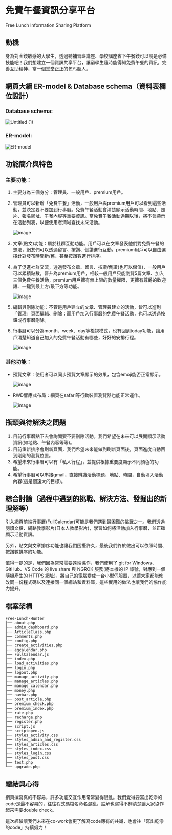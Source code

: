 # 免費午餐資訊分享平台
Free Lunch Information Sharing Platform

## 動機 
身為對金錢敏感的大學生，透過聽補習班講座、學校講座省下午餐錢可以說是必備技能吧！我們想建立一個資訊共享平台，讓窮學生隨時能得知免費午餐的資訊，完善互助精神，當一個堂堂正正的乞丐超人。

## 網頁大綱 ER-model & Database schema（資料表欄位設計）

### Database schema:
![Untitled (1)](https://github.com/ysh1017/Free-Lunch-Hunter/assets/101330673/a8da4f9f-316b-4286-905f-b06682a0eb53)

### ER-model: 
![ER-model](https://github.com/ysh1017/Free-Lunch-Hunter/assets/101330673/26dc2e7a-1033-4784-858a-67f37b9af17f)

## 功能簡介與特色

### 主要功能：
1. 主要分為三個身分：管理員、一般用戶、premium用戶。
2. 管理員可以新增「免費午餐」活動，一般用戶與premium用戶可以看到這些活動，並決定要不要加到行事曆。免費午餐活動會清楚顯示活動時間、地點、照片、報名網址、午餐內容等重要資訊。當免費午餐活動過期以後，將不會顯示在活動列表，以便使用者清晰查找未來活動。

   ![image](https://github.com/ysh1017/Free-Lunch-Hunter/assets/101330673/ea3a53b9-9704-45af-ab05-40b501b6d9e3)

3. 文章(貼文)功能：屬於社群互動功能。用戶可以在文章發表他們對免費午餐的想法，網友們可以透過留言、按讚、倒讚進行互動。premium用戶可以自由選擇針對發布時間新/舊、甚至按讚數進行排序。
4. 為了促進社群交流，透過發布文章、留言、按讚/倒讚(也可以儲值)，一般用戶可以累積點數，晉升為premium用戶，相較一般用戶只能瀏覽5篇文章、加入三個免費午餐活動，premium用戶擁有無上限的數量權限，更擁有尊爵的歡迎語、一鍵到最上方/最下方等功能。

   ![image](https://github.com/ysh1017/Free-Lunch-Hunter/assets/101330673/1c2b3630-8187-40e5-bd81-412d00b44d3b)

5. 編輯與刪除功能：不管是用戶建立的文章、管理員建立的活動，皆可以進到「管理」頁面編輯、刪除；而用戶加入行事曆的免費午餐活動，也可以透過按鈕或行事曆刪除。
6. 行事曆可以分為month、week、day等檢視模式，也有回到today功能，讓用戶清楚知道自己加入的免費午餐活動有哪些，好好的安排行程。

   ![image](https://github.com/ysh1017/Free-Lunch-Hunter/assets/101330673/a9ce1cb9-0323-4ca3-b748-369be83da85f)

### 其他功能：
- 預覽文章：使用者可以同步預覽文章顯示的效果，包含emoji能否正常顯示。

  ![image](https://github.com/ysh1017/Free-Lunch-Hunter/assets/101330673/875d7762-ff41-4dd2-bd3c-8cf040697798)
- RWD響應式布局：網頁在safari等行動裝置瀏覽器也能正常運作。

  ![image](https://github.com/ysh1017/Free-Lunch-Hunter/assets/101330673/6815d48f-0680-4353-b171-a123335e00ad)


## 瓶頸與待解決之問題
1. 目前行事曆點下去會詢問要不要刪除活動。我們希望在未來可以展開顯示活動資訊(如地點、午餐內容等等)。
2. 目前重新排序會刷新頁面，我們希望未來能做到刷新頁面後，頁面進度自動回到剛剛的瀏覽位置。
3. 希望未來行事曆可以有「私人行程」，並提供根據重要度顯示不同顏色的功能。
4. 希望行事曆可以串接gmail，直接辨識活動標題、地點、時間，自動填入活動內容(這是個遠大的目標)。

## 綜合討論（過程中遇到的挑戰、解決方法、發掘出的新理解等）
引入網頁前端行事曆(FullCalendar)可能是我們遇到最困難的挑戰之一。我們透過閱讀文檔、網路教學影片(日本人教學影片)，學習如何將活動加入行事曆，並正確顯示活動資訊。

另外，貼文與文章排序功能也讓我們困擾許久，最後我們終於做出可以依照時間、按讚數排序的功能。

值得一提的是，我們因為常常需要遠端協作，我們使用了 git for Windows、GitHub、VS Code 的 live share 與 NGROK 服務(將本機的 IP 埠號，對應到一個隨機產生的 HTTPS 網址)，將自己的電腦變成一台小型伺服器，以讓大家都能修改同一份程式碼以及連接同一個網站和資料庫，這些實用的做法也讓我們的協作能力提升。

## 檔案架構
```
Free-Lunch-Hunter
├── about.php
├── admin_dashboard.php
├── ArticleClass.php
├── comments.php
├── config.php
├── create_activities.php
├── egcalendar.php
├── FullCalendar.js
├── index.php
├── load_activities.php
├── login.php
├── logout.php
├── manage_activity.php
├── manage_articles.php
├── manage_calendar.php
├── money.php
├── navbar.php
├── post_article.php
├── premium_check.php
├── premium_index.php
├── rate.php
├── recharge.php
├── register.php
├── script.js
├── scriptopen.js
├── styles_activity.css
├── styles_admin_and_register.css
├── styles_articles.css
├── styles_index.css
├── styles_login.css
├── styles_post.css
├── test.php
└── upgrade.php
```

## 總結與心得
網頁撰寫真的不容易，許多功能交互作用常常變得很亂。我們覺得要寫出乾淨的code是最不容易的，往往程式碼檔名命名混亂，註解也寫得不夠清楚讓大家協作起來需要double check。

這次經驗讓我們未來在co-work會更了解寫code應有的共識，也會往「寫出乾淨的code」持續努力！
